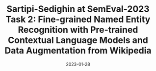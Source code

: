 ---
title: "Sartipi-Sedighin at SemEval-2023 Task 2: Fine-grained Named Entity Recognition with Pre-trained Contextual Language Models and Data Augmentation from Wikipedia"
collection: publications
permalink: /publication/2023-01-28-03
excerpt: ''
date: 2023-01-28
venue: 'arXiv'
paperurl: ''
citation: 'A. Sartipi, A. Sedighin, A. Fatemi, and H. Baradaran Kashani, ‘Sartipi-Sedighin at SemEval-2023 Task 2: Fine-grained Named Entity Recognition with Pre-trained Contextual Language Models and Data Augmentation from Wikipedia’, 2023.'
---